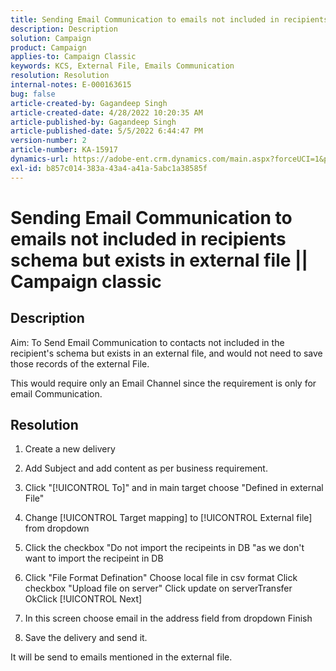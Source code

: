 ```yaml
---
title: Sending Email Communication to emails not included in recipients schema but exists in external file || Campaign classic
description: Description
solution: Campaign
product: Campaign
applies-to: Campaign Classic
keywords: KCS, External File, Emails Communication
resolution: Resolution
internal-notes: E-000163615
bug: false
article-created-by: Gagandeep Singh
article-created-date: 4/28/2022 10:20:35 AM
article-published-by: Gagandeep Singh
article-published-date: 5/5/2022 6:44:47 PM
version-number: 2
article-number: KA-15917
dynamics-url: https://adobe-ent.crm.dynamics.com/main.aspx?forceUCI=1&pagetype=entityrecord&etn=knowledgearticle&id=f3a22ad1-dcc6-ec11-a7b6-0022480a1004
exl-id: b857c014-383a-43a4-a41a-5abc1a38585f
---
```

# Sending Email Communication to emails not included in recipients schema but exists in external file || Campaign classic

## Description


Aim: To Send Email Communication to contacts not included in the recipient's schema but exists in an external file, and would not need to save those records of the external File.

This would require only an Email Channel since the requirement is only for email Communication.


## Resolution


1. Create a new delivery

2. Add Subject and add content as per business requirement.

3. Click "[!UICONTROL To]" and in main target choose "Defined in external File"

4. Change [!UICONTROL Target mapping] to [!UICONTROL External file] from dropdown

5. Click the checkbox "Do not import the recipeints in DB "as we don't want to import the recipeint in DB

6. Click "File Format Defination"  Choose local file in csv format  Click checkbox "Upload file on server" Click update on serverTransfer OkClick [!UICONTROL Next]

7. In this screen choose email in the address field from dropdown  Finish

8. Save the delivery and send it.

It will be send to emails mentioned in the external file.
